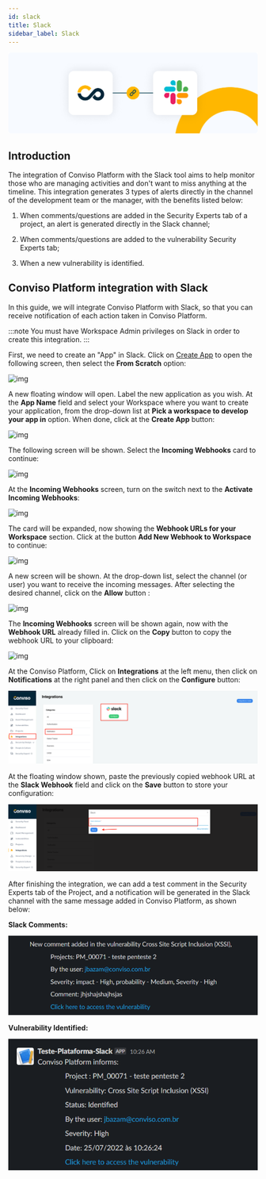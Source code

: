 ```yaml
---
id: slack
title: Slack
sidebar_label: Slack
---
```


<div style={{textAlign: 'center'}}>

![img](../../static/img/slack.png)

</div>

## Introduction

The integration of Conviso Platform with the Slack tool aims to help monitor those who are managing activities and don't want to miss anything at the timeline. This integration generates 3 types of alerts directly in the channel of the development team or the manager, with the benefits listed below:

1. When comments/questions are added in the Security Experts tab of a project, an alert is generated directly in the Slack channel;

2. When comments/questions are added to the vulnerability Security Experts tab;

3. When a new vulnerability is identified.

## Conviso Platform integration with Slack

In this guide, we will integrate Conviso Platform with Slack, so that you can receive notification of each action taken in Conviso Platform. 

:::note
You must have Workspace Admin privileges on Slack in order to create this integration.
:::

First, we need to create an "App" in Slack. Click on [Create App](https://api.slack.com/apps/new) to open the following screen, then select the **From Scratch** option:

<div style={{textAlign: 'center'}}>

![img](../../static/img/slack-img1.png)

</div>

A new floating window will open. Label the new application as you wish. At the **App Name** field and select your Workspace where you want to create your application, from the drop-down list at **Pick a workspace to develop your app in** option. When done, click at the **Create App** button:

<div style={{textAlign: 'center'}}>

![img](../../static/img/slack-img2.png)

</div>

The following screen will be shown. Select the **Incoming Webhooks** card to continue:

<div style={{textAlign: 'center'}}>

![img](../../static/img/slack-img3.png)

</div>

At the **Incoming Webhooks** screen, turn on the switch next to the **Activate Incoming Webhooks**:

<div style={{textAlign: 'center'}}>

![img](../../static/img/slack-img4.png)

</div>

The card will be expanded, now showing the **Webhook URLs for your Workspace** section. Click at the button **Add New Webhook to Workspace** to continue:

<div style={{textAlign: 'center'}}>

![img](../../static/img/slack-img4a.png)

</div>

A new screen will be shown. At the drop-down list, select the channel (or user) you want to receive the incoming messages. After selecting the desired channel, click on the **Allow** button :

<div style={{textAlign: 'center'}}>

![img](../../static/img/slack-img5.png)

</div>

The **Incoming Webhooks** screen will be shown again, now with the **Webhook URL** already filled in. Click on the **Copy** button to copy the webhook URL to your clipboard:

<div style={{textAlign: 'center'}}>

![img](../../static/img/slack-img6.png)

</div>

At the Conviso Platform, Click on **Integrations** at the left menu, then click on **Notifications** at the right panel and then click on the **Configure** button:

<div style={{textAlign: 'center'}}>

![img](../../static/img/slack-img7.png)

</div>

At the floating window shown, paste the previously copied webhook URL at the **Slack Webhook** field and click on the **Save** button to store your configuration:

<div style={{textAlign: 'center'}}>

![img](../../static/img/slack-img8.png)

</div>

After finishing the integration, we can add a test comment in the Security Experts tab of the Project, and a notification will be generated in the Slack channel with the same message added in Conviso Platform, as shown below:

**Slack Comments:**

<div style={{textAlign: 'center'}}>

![img](../../static/img/slack-img9.png)

</div>

**Vulnerability Identified:**

<div style={{textAlign: 'center'}}>

![img](../../static/img/slack-img10.png)

</div>
